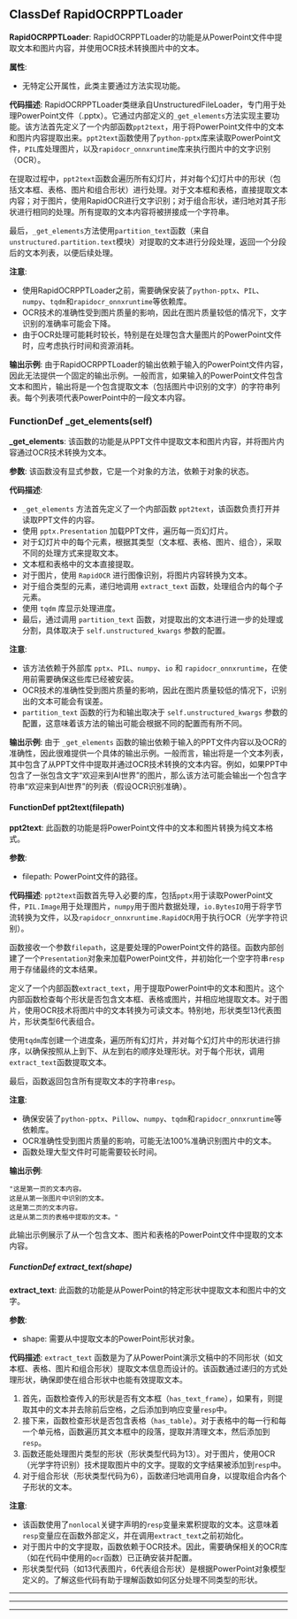 ## ClassDef RapidOCRPPTLoader

**RapidOCRPPTLoader**: RapidOCRPPTLoader的功能是从PowerPoint文件中提取文本和图片内容，并使用OCR技术转换图片中的文本。

**属性**:

- 无特定公开属性，此类主要通过方法实现功能。

**代码描述**:
RapidOCRPPTLoader类继承自UnstructuredFileLoader，专门用于处理PowerPoint文件（.pptx）。它通过内部定义的`_get_elements`方法实现主要功能。该方法首先定义了一个内部函数`ppt2text`，用于将PowerPoint文件中的文本和图片内容提取出来。`ppt2text`函数使用了`python-pptx`库来读取PowerPoint文件，`PIL`库处理图片，以及`rapidocr_onnxruntime`库来执行图片中的文字识别（OCR）。

在提取过程中，`ppt2text`函数会遍历所有幻灯片，并对每个幻灯片中的形状（包括文本框、表格、图片和组合形状）进行处理。对于文本框和表格，直接提取文本内容；对于图片，使用RapidOCR进行文字识别；对于组合形状，递归地对其子形状进行相同的处理。所有提取的文本内容将被拼接成一个字符串。

最后，`_get_elements`方法使用`partition_text`函数（来自`unstructured.partition.text`模块）对提取的文本进行分段处理，返回一个分段后的文本列表，以便后续处理。

**注意**:

- 使用RapidOCRPPTLoader之前，需要确保安装了`python-pptx`、`PIL`、`numpy`、`tqdm`和`rapidocr_onnxruntime`等依赖库。
- OCR技术的准确性受到图片质量的影响，因此在图片质量较低的情况下，文字识别的准确率可能会下降。
- 由于OCR处理可能耗时较长，特别是在处理包含大量图片的PowerPoint文件时，应考虑执行时间和资源消耗。

**输出示例**:
由于RapidOCRPPTLoader的输出依赖于输入的PowerPoint文件内容，因此无法提供一个固定的输出示例。一般而言，如果输入的PowerPoint文件包含文本和图片，输出将是一个包含提取文本（包括图片中识别的文字）的字符串列表。每个列表项代表PowerPoint中的一段文本内容。

### FunctionDef _get_elements(self)

**_get_elements**: 该函数的功能是从PPT文件中提取文本和图片内容，并将图片内容通过OCR技术转换为文本。

**参数**: 该函数没有显式参数，它是一个对象的方法，依赖于对象的状态。

**代码描述**:

- `_get_elements` 方法首先定义了一个内部函数 `ppt2text`，该函数负责打开并读取PPT文件的内容。
- 使用 `pptx.Presentation` 加载PPT文件，遍历每一页幻灯片。
- 对于幻灯片中的每个元素，根据其类型（文本框、表格、图片、组合），采取不同的处理方式来提取文本。
- 文本框和表格中的文本直接提取。
- 对于图片，使用 `RapidOCR` 进行图像识别，将图片内容转换为文本。
- 对于组合类型的元素，递归地调用 `extract_text` 函数，处理组合内的每个子元素。
- 使用 `tqdm` 库显示处理进度。
- 最后，通过调用 `partition_text` 函数，对提取出的文本进行进一步的处理或分割，具体取决于 `self.unstructured_kwargs` 参数的配置。

**注意**:

- 该方法依赖于外部库 `pptx`、`PIL`、`numpy`、`io` 和 `rapidocr_onnxruntime`，在使用前需要确保这些库已经被安装。
- OCR技术的准确性受到图片质量的影响，因此在图片质量较低的情况下，识别出的文本可能会有误差。
- `partition_text` 函数的行为和输出取决于 `self.unstructured_kwargs` 参数的配置，这意味着该方法的输出可能会根据不同的配置而有所不同。

**输出示例**:
由于 `_get_elements` 函数的输出依赖于输入的PPT文件内容以及OCR的准确性，因此很难提供一个具体的输出示例。一般而言，输出将是一个文本列表，其中包含了从PPT文件中提取并通过OCR技术转换的文本内容。例如，如果PPT中包含了一张包含文字“欢迎来到AI世界”的图片，那么该方法可能会输出一个包含字符串“欢迎来到AI世界”的列表（假设OCR识别准确）。

#### FunctionDef ppt2text(filepath)

**ppt2text**: 此函数的功能是将PowerPoint文件中的文本和图片转换为纯文本格式。

**参数**:

- filepath: PowerPoint文件的路径。

**代码描述**:
`ppt2text`函数首先导入必要的库，包括`pptx`用于读取PowerPoint文件，`PIL.Image`用于处理图片，`numpy`用于图片数据处理，`io.BytesIO`用于将字节流转换为文件，以及`rapidocr_onnxruntime.RapidOCR`用于执行OCR（光学字符识别）。

函数接收一个参数`filepath`，这是要处理的PowerPoint文件的路径。函数内部创建了一个`Presentation`对象来加载PowerPoint文件，并初始化一个空字符串`resp`用于存储最终的文本结果。

定义了一个内部函数`extract_text`，用于提取PowerPoint中的文本和图片。这个内部函数检查每个形状是否包含文本框、表格或图片，并相应地提取文本。对于图片，使用OCR技术将图片中的文本转换为可读文本。特别地，形状类型13代表图片，形状类型6代表组合。

使用`tqdm`库创建一个进度条，遍历所有幻灯片，并对每个幻灯片中的形状进行排序，以确保按照从上到下、从左到右的顺序处理形状。对于每个形状，调用`extract_text`函数提取文本。

最后，函数返回包含所有提取文本的字符串`resp`。

**注意**:

- 确保安装了`python-pptx`、`Pillow`、`numpy`、`tqdm`和`rapidocr_onnxruntime`等依赖库。
- OCR准确性受到图片质量的影响，可能无法100%准确识别图片中的文本。
- 函数处理大型文件时可能需要较长时间。

**输出示例**:

```
"这是第一页的文本内容。
这是从第一张图片中识别的文本。
这是第二页的文本内容。
这是从第二页的表格中提取的文本。"
```

此输出示例展示了从一个包含文本、图片和表格的PowerPoint文件中提取的文本内容。

##### FunctionDef extract_text(shape)

**extract_text**: 此函数的功能是从PowerPoint的特定形状中提取文本和图片中的文字。

**参数**:

- shape: 需要从中提取文本的PowerPoint形状对象。

**代码描述**:
`extract_text` 函数是为了从PowerPoint演示文稿中的不同形状（如文本框、表格、图片和组合形状）提取文本信息而设计的。该函数通过递归的方式处理形状，确保即使在组合形状中也能有效提取文本。

1. 首先，函数检查传入的形状是否有文本框（`has_text_frame`），如果有，则提取其中的文本并去除前后空格，之后添加到响应变量`resp`中。
2. 接下来，函数检查形状是否包含表格（`has_table`）。对于表格中的每一行和每一个单元格，函数遍历其文本框中的段落，提取并清理文本，然后添加到`resp`。
3. 函数还能处理图片类型的形状（形状类型代码为13）。对于图片，使用OCR（光学字符识别）技术提取图片中的文字。提取的文字结果被添加到`resp`中。
4. 对于组合形状（形状类型代码为6），函数递归地调用自身，以提取组合内各个子形状的文本。

**注意**:

- 该函数使用了`nonlocal`关键字声明的`resp`变量来累积提取的文本。这意味着`resp`变量应在函数外部定义，并在调用`extract_text`之前初始化。
- 对于图片中的文字提取，函数依赖于OCR技术。因此，需要确保相关的OCR库（如在代码中使用的`ocr`函数）已正确安装并配置。
- 形状类型代码（如13代表图片，6代表组合形状）是根据PowerPoint对象模型定义的。了解这些代码有助于理解函数如何区分处理不同类型的形状。

***
***
***
